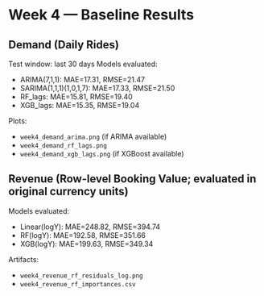 # Week 4 — Baseline Results

## Demand (Daily Rides)
Test window: last 30 days
Models evaluated:
- ARIMA(7,1,1): MAE=17.31, RMSE=21.47
- SARIMA(1,1,1)(1,0,1,7): MAE=17.33, RMSE=21.50
- RF_lags: MAE=15.81, RMSE=19.40
- XGB_lags: MAE=15.35, RMSE=19.04

Plots:
- `week4_demand_arima.png` (if ARIMA available)
- `week4_demand_rf_lags.png`
- `week4_demand_xgb_lags.png` (if XGBoost available)

## Revenue (Row-level Booking Value; evaluated in original currency units)
Models evaluated:
- Linear(logY): MAE=248.82, RMSE=394.74
- RF(logY): MAE=192.58, RMSE=351.66
- XGB(logY): MAE=199.63, RMSE=349.34

Artifacts:
- `week4_revenue_rf_residuals_log.png`
- `week4_revenue_rf_importances.csv`